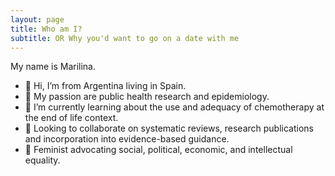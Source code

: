 ```yaml
---
layout: page
title: Who am I?
subtitle: OR Why you'd want to go on a date with me
---
```


My name is Marilina.

* 👋 Hi, I’m from Argentina living in Spain.
* 👀 My passion are public health research and epidemiology.
* 🌱 I’m currently learning about the use and adequacy of chemotherapy at the end of life context.
* 💞️ Looking to collaborate on systematic reviews, research publications and incorporation into evidence-based guidance.
* 💚 Feminist advocating social, political, economic, and intellectual equality.
